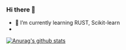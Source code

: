 ### Hi there 👋

<!--
**nonmean/nonmean** is a ✨ _special_ ✨ repository because its `README.md` (this file) appears on your GitHub profile.

Here are some ideas to get you started:

- 🔭 I’m currently working on ...
- 🌱 I’m currently learning ...
- 👯 I’m looking to collaborate on ...
- 🤔 I’m looking for help with ...
- 💬 Ask me about ...
- 📫 How to reach me: ...
- 😄 Pronouns: ...
- ⚡ Fun fact: ...
-->

- 🌱 I’m currently learning RUST, Scikit-learn
- 
[![Anurag's github stats](https://github-readme-stats.vercel.app/api?username=nonmean)](https://github.com/nonmean/github-readme-stats)
